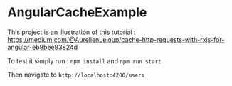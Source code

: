 # AngularCacheExample

This project is an illustration of this tutorial :
https://medium.com/@AurelienLeloup/cache-http-requests-with-rxjs-for-angular-eb9bee93824d

To test it simply run :
`npm install` and `npm run start`

Then navigate to `http://localhost:4200/users`
